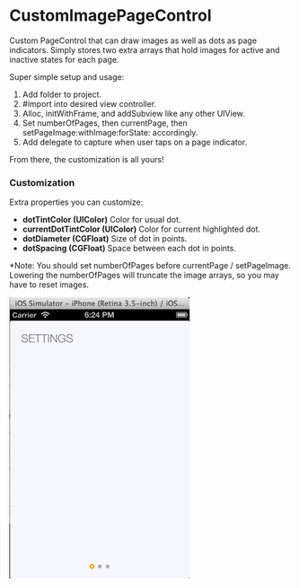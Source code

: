 CustomImagePageControl
======================

Custom PageControl that can draw images as well as dots as page indicators. Simply stores two extra arrays that hold images for active and inactive states for each page.

Super simple setup and usage:

 1. Add folder to project.
 2. #import into desired view controller.
 3. Alloc, initWithFrame, and addSubview like any other UIView.
 4. Set numberOfPages, then currentPage, then setPageImage:withImage:forState: accordingly.
 5. Add delegate to capture when user taps on a page indicator.

From there, the customization is all yours!

### Customization
Extra properties you can customize:

 * __dotTintColor (UIColor)__ Color for usual dot.
 * __currentDotTintColor (UIColor)__ Color for current highlighted dot.
 * __dotDiameter (CGFloat)__ Size of dot in points.
 * __dotSpacing (CGFloat)__ Space between each dot in points.

*Note: You should set numberOfPages before currentPage / setPageImage. Lowering
the numberOfPages will truncate the image arrays, so you may have to reset
images.

![Screenshot](/screenshot.png "Example")
